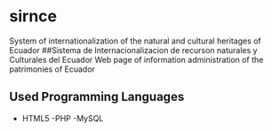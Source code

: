 # sirnce
System of internationalization of the natural and cultural heritages of Ecuador
##Sistema de Internacionalizacion de recurson naturales y Culturales del Ecuador
Web page of information administration of the patrimonies of Ecuador

## Used Programming Languages
- HTML5
-PHP
-MySQL
